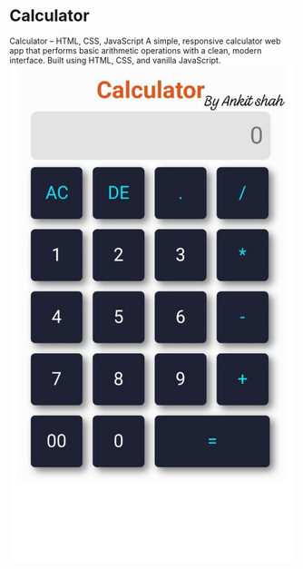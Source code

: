 # Calculator
Calculator – HTML, CSS, JavaScript  A simple, responsive calculator web app that performs basic arithmetic operations with a clean, modern interface. Built using HTML, CSS, and vanilla JavaScript.
![Calculator Screenshot](./calculator.jpg)
